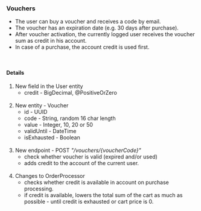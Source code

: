 ### Vouchers

<ul>
   <li>The user can buy a voucher and receives a code by email.</li>
   <li>The voucher has an expiration date (e.g. 30 days after purchase).</li>
   <li>After voucher activation, the currently logged user receives the voucher sum as credit in his account.</li>
   <li>In case of a purchase, the account credit is used first.</li>
</ul><br>

#### Details

<ol>
  <li>New field in the User entity 
    <ul><li>credit - BigDecimal, @PositiveOrZero</li></ul><br>
  </li>
  
  <li>
    New entity - Voucher
    <ul>
      <li>id - UUID</li>
      <li>code - String, random 16 char length</li>
      <li>value - Integer, 10, 20 or 50</li>
      <li>validUntil - DateTime</li>
      <li>isExhausted - Boolean</li>
    </ul>
  </li><br>
  
  <li>New endpoint - POST <i>"/vouchers/{voucherCode}"</i>
    <ul>
      <li>check whether voucher is valid (expired and/or used)</li>
      <li>adds credit to the account of the current user.</li>
    </ul>
  </li><br>

  <li>Changes to OrderProcessor
    <ul>
      <li>checks whether credit is available in account on purchase processing.</li>
      <li>if credit is available, lowers the total sum of the cart as much as possible - until credit is exhausted or cart price is 0.</li>
    </ul>
  </li>
</ol>
